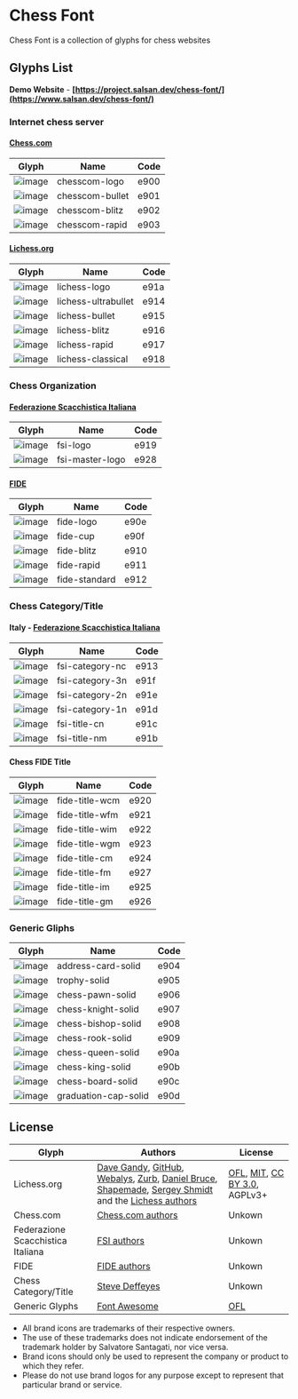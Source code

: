 # Chess Font
Chess Font is a collection of glyphs for chess websites

## Glyphs List

**Demo Website** - **[https://project.salsan.dev/chess-font/](https://www.salsan.dev/chess-font/)**


### Internet chess server
 
#### [Chess.com](https://www.chess.com/)
| Glyph | Name | Code | 
|-------|------|------| 
|![image](https://user-images.githubusercontent.com/111319/166697189-2201d0c6-a3b7-4dae-9556-f241f8497cd4.png) | chesscom-logo | e900  | 
|![image](https://user-images.githubusercontent.com/111319/166699144-8fa69b90-0125-4c99-b301-f2caf8a64e80.png) | chesscom-bullet | e901 |
|![image](https://user-images.githubusercontent.com/111319/166699575-ab012a0e-6b42-45dc-878b-3e5521a4b9c4.png) | chesscom-blitz | e902 |
|![image](https://user-images.githubusercontent.com/111319/166709466-f8564e0d-a1b0-4a59-b575-a494a7fd95a2.png) | chesscom-rapid | e903 |

#### [Lichess.org](https://www.lichess.org/)
| Glyph | Name | Code | 
|-------|------|------| 
![image](https://user-images.githubusercontent.com/111319/166702369-10d222f8-57bb-4f97-a392-78e423e33609.png) | lichess-logo | e91a |
![image](https://user-images.githubusercontent.com/111319/166702809-049026ba-a69e-4a08-b098-809dc1e5e01a.png) | lichess-ultrabullet | e914 | 
![image](https://user-images.githubusercontent.com/111319/166703239-cb663d7d-ff55-4ceb-8cb7-7a624a1cd6c3.png) | lichess-bullet | e915 |
![image](https://user-images.githubusercontent.com/111319/166703771-ad80e9d3-3664-4232-8fd4-e29dafed238b.png) | lichess-blitz | e916 |
![image](https://user-images.githubusercontent.com/111319/166704282-c6c91a45-8fdb-4cbc-b38d-c5e677792072.png) | lichess-rapid | e917 |
![image](https://user-images.githubusercontent.com/111319/166704941-c72a2a8b-085e-4829-8edd-83f65121a7a8.png) | lichess-classical | e918 |

### Chess Organization
#### [Federazione Scacchistica Italiana](https://www.federscacchi.it/)
| Glyph | Name | Code | 
|-------|------|------| 
| ![image](https://user-images.githubusercontent.com/111319/166706743-3fe6ec7c-e9a2-4c38-b4f2-02f37aeedc8d.png) | fsi-logo | e919 |
| ![image](https://user-images.githubusercontent.com/111319/166707111-89bcfcf1-6ad9-4d1d-8633-2f0660971b15.png) | fsi-master-logo | e928 |

#### [FIDE](https://www.fide.com/)
| Glyph | Name | Code | 
|-------|------|------| 
| ![image](https://user-images.githubusercontent.com/111319/166713070-ef786a90-1a11-4c5d-81cc-e10b71be2f00.png) | fide-logo | e90e |
| ![image](https://user-images.githubusercontent.com/111319/166714735-5558ccbd-3ffb-4674-877e-211b1f51b572.png) | fide-cup | e90f |
| ![image](https://user-images.githubusercontent.com/111319/166715786-a39d29fb-bde8-476b-9d0b-35f43ceaf953.png) | fide-blitz | e910 |
| ![image](https://user-images.githubusercontent.com/111319/166720980-619e1ea4-3d8f-4f38-80b7-4d231b82ffa9.png) | fide-rapid | e911 |
| ![image](https://user-images.githubusercontent.com/111319/166721262-73d357a5-3763-48a6-8d9e-0db73c791507.png) | fide-standard | e912 |
 

### Chess Category/Title
#### Italy -  [Federazione Scacchistica Italiana](https://www.federscacchi.it/)
| Glyph | Name | Code | 
|-------|------|------| 
| ![image](https://user-images.githubusercontent.com/111319/166709911-9ecdc31b-376a-42e9-8620-7e329b3ebb0a.png) | fsi-category-nc | e913 | 
| ![image](https://user-images.githubusercontent.com/111319/166722630-445ec9c4-ea1e-4134-8cde-75273bc404a2.png) | fsi-category-3n | e91f |
| ![image](https://user-images.githubusercontent.com/111319/166723239-1d60324c-2bf8-41b1-b982-95e93ca617af.png) | fsi-category-2n | e91e |
| ![image](https://user-images.githubusercontent.com/111319/166724460-682df592-a542-4008-ad12-49f4e91b2b1b.png) | fsi-category-1n | e91d |
| ![image](https://user-images.githubusercontent.com/111319/166724799-5fd576b9-7990-4941-a00d-dee106c4527e.png) | fsi-title-cn | e91c |
| ![image](https://user-images.githubusercontent.com/111319/166724929-c8abc59d-c707-4da1-a608-0a1abb0ab6fe.png) | fsi-title-nm | e91b|

#### Chess FIDE Title
| Glyph | Name | Code | 
|-------|------|------| 
| ![image](https://user-images.githubusercontent.com/111319/166726148-17a0debb-35b8-4224-89f1-e867564298be.png) | fide-title-wcm | e920 |
| ![image](https://user-images.githubusercontent.com/111319/166727180-cb310d79-b647-4879-9a37-04fbb4fcab6d.png) | fide-title-wfm | e921 |
| ![image](https://user-images.githubusercontent.com/111319/166727108-93d284fd-560c-476d-9b98-bb44368de8fe.png) | fide-title-wim | e922 |
| ![image](https://user-images.githubusercontent.com/111319/166727004-b5098f63-db0d-489f-8ba1-b8adfb871a6c.png) | fide-title-wgm | e923 |
| ![image](https://user-images.githubusercontent.com/111319/166726885-3f1304e5-c0d9-4305-933b-86736faf6ac2.png) | fide-title-cm | e924 |
| ![image](https://user-images.githubusercontent.com/111319/166726464-69363ed8-c6d6-4142-b774-783b4ef6a0f8.png) | fide-title-fm | e927 |
| ![image](https://user-images.githubusercontent.com/111319/166726760-fdce8165-a56a-4f26-b562-ab42892a30c8.png) | fide-title-im | e925 |
| ![image](https://user-images.githubusercontent.com/111319/166726679-637202ff-1707-44ed-a4f5-177f27aa7739.png)| fide-title-gm | e926 |



### Generic Gliphs
| Glyph | Name | Code | 
|-------|------|------| 
| ![image](https://user-images.githubusercontent.com/111319/166730302-9488ab36-5d9f-487d-9891-7a30ee0881af.png) | address-card-solid | e904 |
| ![image](https://user-images.githubusercontent.com/111319/166729978-1ad464dc-ff3f-4815-a9bb-d632308b33d9.png) | trophy-solid | e905 |
| ![image](https://user-images.githubusercontent.com/111319/166729213-258e6db9-0586-405a-bcb4-dc2c9cbb3c27.png) | chess-pawn-solid | e906 |
| ![image](https://user-images.githubusercontent.com/111319/166729127-a2cc1223-51f2-46b4-9a9f-0fab1c3732ca.png) | chess-knight-solid | e907 |
| ![image](https://user-images.githubusercontent.com/111319/166729004-5271dae3-3f4b-4b3b-919e-364f389caa7c.png) | chess-bishop-solid | e908 |
| ![image](https://user-images.githubusercontent.com/111319/166728875-214367c0-95df-4c10-98ae-a29af1bf6701.png) | chess-rook-solid | e909 |
| ![image](https://user-images.githubusercontent.com/111319/166728432-1a0e11c8-4f90-4d2d-850c-55c4e08f347e.png) | chess-queen-solid | e90a |
| ![image](https://user-images.githubusercontent.com/111319/166731179-b292f62d-ceef-4792-bda3-b7cceb2b762f.png) | chess-king-solid |  e90b |
| ![image](https://user-images.githubusercontent.com/111319/166730969-d4cb78ea-b9a0-47d9-9212-4be4687c2c79.png) | chess-board-solid | e90c |
| ![image](https://user-images.githubusercontent.com/111319/166730644-dfdf1716-b797-41eb-81e7-04fec39f9b57.png) | graduation-cap-solid | e90d |


## License
| Glyph | Authors | License |
|-------|---------|---------|
| Lichess.org | [Dave Gandy](http://fontawesome.io/), [GitHub](https://github.com/primer/octicons), [Webalys](http://www.webalys.com/), [Zurb](http://zurb.com/playground/foundation-icon-fonts-3), [Daniel Bruce](http://www.entypo.com/), [Shapemade](http://steadysets.com/), [Sergey Shmidt](http://designmodo.com/linecons-free/) and the [Lichess authors](https://github.com/lichess-org/lila/blob/master/COPYING.md) | [OFL](http://scripts.sil.org/cms/scripts/page.php?site_id=nrsi&id=OFL), [MIT](https://github.com/primer/octicons/blob/master/LICENSE), [CC BY 3.0](https://creativecommons.org/licenses/by/3.0/), AGPLv3+ | 
| Chess.com | [Chess.com authors](https://github.com/ChessCom) | Unkown |
| Federazione Scacchistica Italiana | [FSI authors](https://www.federscacchi.it/) | Unkown |
| FIDE | [FIDE authors](https://fide.com/) | Unkown |
| Chess Category/Title | [Steve Deffeyes](http://deffeyes.com/) | Unkown |
| Generic Glyphs | [Font Awesome](https://fontawesome.com/) | [OFL](https://scripts.sil.org/cms/scripts/page.php?site_id=nrsi&id=OFL)|
 

- All brand icons are trademarks of their respective owners.
- The use of these trademarks does not indicate endorsement of the trademark holder by Salvatore Santagati, nor vice versa.
- Brand icons should only be used to represent the company or product to which they refer.
- Please do not use brand logos for any purpose except to represent that particular brand or service.


